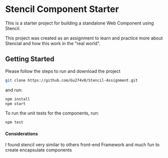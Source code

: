 # Stencil Component Starter

This is a starter project for building a standalone Web Component using Stencil.

This project was created as an assignment to learn and practice more about Stencial and how this work in the "real world".


## Getting Started

Please follow the steps to run and download the project

```bash
git clone https://github.com/Gu274v0/Stencil-Assignment.git
```

and run:

```bash
npm install
npm start
```

To run the unit tests for the components, run:

```bash
npm test
```

#### Considerations
I found stencil very similar to others front-end Framework and much fun to create encapsulate components